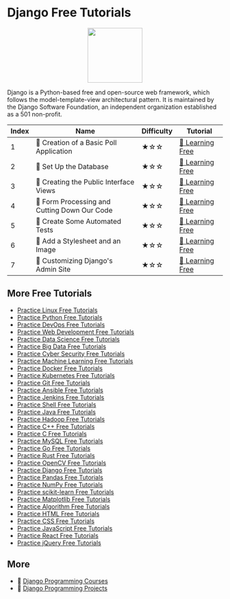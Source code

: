 # Django Free Tutorials

<div align="center">
<img width="128px" src="https://file.labex.io/path/5fCrFZGQGQMH.png">
</div>

Django is a Python-based free and open-source web framework, which follows the model-template-view architectural pattern. It is maintained by the Django Software Foundation, an independent organization established as a 501 non-profit.

|   Index | Name                                        | Difficulty   | Tutorial                                                                                              |
|---------|---------------------------------------------|--------------|-------------------------------------------------------------------------------------------------------|
|       1 | 📖 Creation of a Basic Poll Application      | ★☆☆          | [🔗 Learning Free](https://labex.io/tutorials/django-creation-of-a-basic-poll-application-153741)      |
|       2 | 📖 Set Up the Database                       | ★☆☆          | [🔗 Learning Free](https://labex.io/tutorials/django-set-up-the-database-153742)                       |
|       3 | 📖 Creating the Public Interface Views       | ★☆☆          | [🔗 Learning Free](https://labex.io/tutorials/django-creating-the-public-interface-views-153743)       |
|       4 | 📖 Form Processing and Cutting Down Our Code | ★☆☆          | [🔗 Learning Free](https://labex.io/tutorials/django-form-processing-and-cutting-down-our-code-153744) |
|       5 | 📖 Create Some Automated Tests               | ★☆☆          | [🔗 Learning Free](https://labex.io/tutorials/django-create-some-automated-tests-153745)               |
|       6 | 📖 Add a Stylesheet and an Image             | ★☆☆          | [🔗 Learning Free](https://labex.io/tutorials/django-add-a-stylesheet-and-an-image-153746)             |
|       7 | 📖 Customizing Django's Admin Site           | ★☆☆          | [🔗 Learning Free](https://labex.io/tutorials/django-customizing-django-s-admin-site-153747)           |

## More Free Tutorials

- [Practice Linux Free Tutorials](https://github.com/labex-labs/linux-free-tutorials)
- [Practice Python Free Tutorials](https://github.com/labex-labs/python-free-tutorials)
- [Practice DevOps Free Tutorials](https://github.com/labex-labs/devops-free-tutorials)
- [Practice Web Development Free Tutorials](https://github.com/labex-labs/web-development-free-tutorials)
- [Practice Data Science Free Tutorials](https://github.com/labex-labs/data-science-free-tutorials)
- [Practice Big Data Free Tutorials](https://github.com/labex-labs/bigdata-free-tutorials)
- [Practice Cyber Security Free Tutorials](https://github.com/labex-labs/cysec-free-tutorials)
- [Practice Machine Learning Free Tutorials](https://github.com/labex-labs/ml-free-tutorials)
- [Practice Docker Free Tutorials](https://github.com/labex-labs/docker-free-tutorials)
- [Practice Kubernetes Free Tutorials](https://github.com/labex-labs/kubernetes-free-tutorials)
- [Practice Git Free Tutorials](https://github.com/labex-labs/git-free-tutorials)
- [Practice Ansible Free Tutorials](https://github.com/labex-labs/ansible-free-tutorials)
- [Practice Jenkins Free Tutorials](https://github.com/labex-labs/jenkins-free-tutorials)
- [Practice Shell Free Tutorials](https://github.com/labex-labs/shell-free-tutorials)
- [Practice Java Free Tutorials](https://github.com/labex-labs/java-free-tutorials)
- [Practice Hadoop Free Tutorials](https://github.com/labex-labs/hadoop-free-tutorials)
- [Practice C++ Free Tutorials](https://github.com/labex-labs/cpp-free-tutorials)
- [Practice C Free Tutorials](https://github.com/labex-labs/c-free-tutorials)
- [Practice MySQL Free Tutorials](https://github.com/labex-labs/mysql-free-tutorials)
- [Practice Go Free Tutorials](https://github.com/labex-labs/go-free-tutorials)
- [Practice Rust Free Tutorials](https://github.com/labex-labs/rust-free-tutorials)
- [Practice OpenCV Free Tutorials](https://github.com/labex-labs/opencv-free-tutorials)
- [Practice Django Free Tutorials](https://github.com/labex-labs/django-free-tutorials)
- [Practice Pandas Free Tutorials](https://github.com/labex-labs/pandas-free-tutorials)
- [Practice NumPy Free Tutorials](https://github.com/labex-labs/numpy-free-tutorials)
- [Practice scikit-learn Free Tutorials](https://github.com/labex-labs/sklearn-free-tutorials)
- [Practice Matplotlib Free Tutorials](https://github.com/labex-labs/matplotlib-free-tutorials)
- [Practice Algorithm Free Tutorials](https://github.com/labex-labs/algorithm-free-tutorials)
- [Practice HTML Free Tutorials](https://github.com/labex-labs/html-free-tutorials)
- [Practice CSS Free Tutorials](https://github.com/labex-labs/css-free-tutorials)
- [Practice JavaScript Free Tutorials](https://github.com/labex-labs/javascript-free-tutorials)
- [Practice React Free Tutorials](https://github.com/labex-labs/react-free-tutorials)
- [Practice jQuery Free Tutorials](https://github.com/labex-labs/jquery-free-tutorials)


## More

- 🔗 [Django Programming Courses](https://github.com/labex-labs/awesome-programming-courses)
- 🔗 [Django Programming Projects](https://github.com/labex-labs/awesome-programming-projects)

